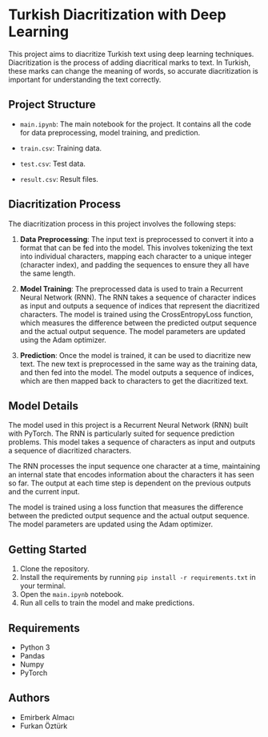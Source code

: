 # Turkish Diacritization with Deep Learning

This project aims to diacritize Turkish text using deep learning techniques. Diacritization is the process of adding diacritical marks to text. In Turkish, these marks can change the meaning of words, so accurate diacritization is important for understanding the text correctly.

## Project Structure

- `main.ipynb`: The main notebook for the project. It contains all the code for data preprocessing, model training, and prediction.

- `train.csv`: Training data.
- `test.csv`: Test data.
- `result.csv`: Result files.

## Diacritization Process

The diacritization process in this project involves the following steps:

1. **Data Preprocessing**: The input text is preprocessed to convert it into a format that can be fed into the model. This involves tokenizing the text into individual characters, mapping each character to a unique integer (character index), and padding the sequences to ensure they all have the same length.

2. **Model Training**: The preprocessed data is used to train a Recurrent Neural Network (RNN). The RNN takes a sequence of character indices as input and outputs a sequence of indices that represent the diacritized characters. The model is trained using the CrossEntropyLoss function, which measures the difference between the predicted output sequence and the actual output sequence. The model parameters are updated using the Adam optimizer.

3. **Prediction**: Once the model is trained, it can be used to diacritize new text. The new text is preprocessed in the same way as the training data, and then fed into the model. The model outputs a sequence of indices, which are then mapped back to characters to get the diacritized text.

## Model Details

The model used in this project is a Recurrent Neural Network (RNN) built with PyTorch. The RNN is particularly suited for sequence prediction problems. This model takes a sequence of characters as input and outputs a sequence of diacritized characters.

The RNN processes the input sequence one character at a time, maintaining an internal state that encodes information about the characters it has seen so far. The output at each time step is dependent on the previous outputs and the current input.

The model is trained using a loss function that measures the difference between the predicted output sequence and the actual output sequence. The model parameters are updated using the Adam optimizer.

## Getting Started

1. Clone the repository.
2. Install the requirements by running `pip install -r requirements.txt` in your terminal.
3. Open the `main.ipynb` notebook.
4. Run all cells to train the model and make predictions.

## Requirements

- Python 3
- Pandas
- Numpy
- PyTorch

## Authors

- Emirberk Almacı
- Furkan Öztürk

